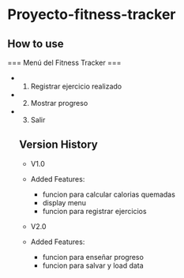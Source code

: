 # Proyecto-fitness-tracker
 ## How to use
 === Menú del Fitness Tracker ===
   - 1. Registrar ejercicio realizado
   - 2. Mostrar progreso
   - 3. Salir
    
     ## Version History
     - V1.0
     - Added Features:
       - funcion para calcular calorias quemadas
       - display menu
       - funcion para registrar ejercicios
      
     - V2.0
     - Added Features:
       - funcion para enseñar progreso
       - funcion para salvar y load data
